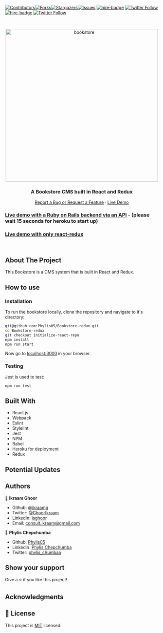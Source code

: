 [![Contributors][contributors-shield]][contributors-url][![Forks][forks-shield]][forks-url][![Stargazers][stars-shield]][stars-url][![Issues][issues-shield]][issues-url]
[![hire-badge](https://img.shields.io/badge/Consult%20/%20Hire%20Ikraam-Click%20to%20Contact-brightgreen)](mailto:consult.ikraam@gmail.com) [![Twitter Follow](https://img.shields.io/twitter/follow/GhoorIkraam?label=Follow%20Ikraam%20on%20Twitter&style=social)](https://twitter.com/GhoorIkraam)
[![hire-badge](https://img.shields.io/badge/Consult%20/%20Hire%20Phylis-Click%20to%20Contact-brightgreen)](mailto:chumba.phyl@gmail.com) [![Twitter Follow](https://img.shields.io/twitter/follow/phyl_chumba?label=Follow%20Phylis%20on%20Twitter&style=social)](https://twitter.com/phyl_chumba)

<!-- PROJECT LOGO -->

<br />
<p align="center">
  <a href="git@github.com:Phylis05/Bookstore-redux.git">
    <p align="center"> <img src="https://user-images.githubusercontent.com/34813339/94949548-62ff8e00-04e1-11eb-9674-fcf9e8d1d703.png" alt="bookstore" height="500"> </p>
  </a>

  <h3 align="center">A Bookstore CMS built in React and Redux</h3>

  <p align="center">
    <a href="https://github.com/Phylis05/Bookstore-redux/issues">Report a Bug or Request a Feature</a>
    ·
    <a href="https://vast-headland-02261.herokuapp.com/">Live Demo</a>
  </p>
</p>

<!-- Live Link  -->

### [Live demo with a Ruby on Rails backend via an API](https://vast-headland-02261.herokuapp.com/) - (please wait 15 seconds for heroku to start up)
### [Live demo with only react-redux](https://bookstore-ip.herokuapp.com/)

<br>
<!-- ABOUT THE PROJECT -->

## About The Project

This Bookstore is a CMS system that is built in React and Redux.

<!-- CONTROL'S -->

## How to use

<!-- INSTALLATION -->

### Installation

To run the bookstore locally, clone the repository and navigate to it's directory:

```bash
git@github.com:Phylis05/Bookstore-redux.git
cd Bookstore-redux
git checkout initialize-react-repo
npm install
npm run start
```

Now go to [localhost:3000](http://localhost:8000) in your browser.

### Testing

Jest is used to test:

```bash
npm run test
```

<!-- BUILD WITH -->

## Built With

- React.js
- Webpack
- Eslint
- Stylelint
- Jest
- NPM
- Babel
- Heroku for deployment
- Redux

## Potential Updates

<!-- CONTACT -->

## Authors

👤 **Ikraam Ghoor**

- Github: [@ikraamg](https://github.com/ikraamg)
- Twitter: [@GhoorIkraam](https://twitter.com/GhoorIkraam)
- LinkedIn: [isghoor](https://linkedin.com/isghoor)
- Email: [consult.ikraam@gmail.com](mailto:consult.ikraam@gmail.com)

👤 **Phylis Chepchumba**

- Github: [Phylis05](https://github.com/phylis05)
- Linkedin: [Phylis Chepchumba](https://linkedin.com/phylis-chepchumba)
- Twitter: [phylis_chumbaa](https://twitter.com/phyl_chumba)

## Show your support

Give a ⭐️ if you like this project!

## Acknowledgments

<!-- MARKDOWN LINKS & IMAGES -->
<!-- https://www.markdownguide.org/basic-syntax/#reference-style-links -->

[contributors-shield]: https://img.shields.io/github/contributors/Phylis05/Bookstore-redux.svg?style=flat-square
[contributors-url]: https://github.com/Phylis05/Bookstore-redux/graphs/contributors
[forks-shield]: https://img.shields.io/github/forks/Phylis05/Bookstore-redux.svg?style=flat-square
[forks-url]: https://github.com/Phylis05/Bookstore-redux/network/members
[stars-shield]: https://img.shields.io/github/stars/Phylis05/Bookstore-redux.svg?style=flat-square
[stars-url]: https://github.com/Phylis05/Bookstore-redux/stargazers
[issues-shield]: https://img.shields.io/github/issues/Phylis05/Bookstore-redux.svg?style=flat-square
[issues-url]: https://github.com/Phylis05/Bookstore-redux/issues

## 📝 License

This project is [MIT](https://opensource.org/licenses/MIT) licensed.
